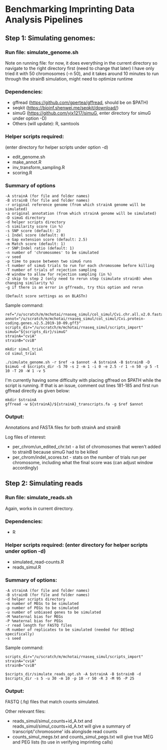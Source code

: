 # Benchmarking Imprinting Data Analysis Pipelines
## Step 1: Simulating genomes:

### Run file: simulate_genome.sh

Note on running file: for now, it does everything in the current directory so navigate to the right directory first (need to change that later)
I have only tried it with 50 chromosomes (-n 50), and it takes around 10 minutes to run through the strainB simulation, might need to optimize runtime 

### Dependencies: 
* gffread (https://github.com/gpertea/gffread, should be on $PATH)
* seqkit (https://bioinf.shenwei.me/seqkit/download/)
* simuG (https://github.com/yjx1217/simuG, enter directory for simuG under option -D)
* Others (will update): R, samtools

### Helper scripts required: 
(enter directory for helper scripts under option -d)
* edit_genome.sh
* make_annot.R
* inv_transform_sampling.R 
* scoring.R

### Summary of options
```
-A strainA (for file and folder names)
-B strainB (for file and folder names)
-r original reference genome (from which strainA genome will be simulated)
-a original annotation (from which strainA genome will be simulated)
-D simuG directory
-d helper scripts directory
-S similarity score (in %)
-s SNP score (default: 2)
-i Indel score (default: 0)
-e Gap extension score (default: 2.5)
-m Match score (default: 1)
-r SNP:Indel ratio (default: 1)
-n number of 'chromosomes' to be simulated
-v seed
-p time to pause between two simuG runs
-t number of simuG trials to run for each chromosome before killing
-T number of trials of rejection sampling
-W window to allow for rejection sampling (in %)
-2 skip to step 2 (only need to rerun step (simulate strainB) when changing similarity %)
-g if there is an error in gffreads, try this option and rerun

(Default score settings as on BLASTn)
```

Sample command:
```
ref="/u/scratch/m/mchotai/rnaseq_simul/col_simul/Cvi.chr.all.v2.0.fasta"
annot="/u/scratch/m/mchotai/rnaseq_simul/col_simul/Cvi.protein-coding.genes.v2.5.2019-10-09.gff3"
scripts_dir="/u/scratch/m/mchotai/rnaseq_simul/scripts_import"
simuG="${scripts_dir}/simuG"
strainA="cviA"
strainB="cviB"

mkdir simul_trial
cd simul_trial

./simulate_genome.sh -r $ref -a $annot -A $strainA -B $strainB -D $simuG -d $scripts_dir -S 70 -s 2 -m 1 -i 0 -e 2.5 -r 1 -n 50 -p 5 -t 10 -T 20 -W 1 -v 5
```
I'm currently having some difficulty with placing gffread on $PATH while the script is running. If that is an issue, comment out lines 181-185 and first run gffread directly as given below:
```
mkdir $strainA
gffread -w ${strainA}/${strainA}_transcripts.fa -g $ref $annot
```
### Output:

Annotations and FASTA files for both strainA and strainB

Log files of interest:
* per_chrom/un_edited_chr.txt - a list of chromosomes that weren't added to strainB because simuG had to be killed
* per_chrom/indel_scores.txt - stats on the number of trials run per chromosome, including what the final score was (can adjust window accordingly)

## Step 2: Simulating reads

### Run file: simulate_reads.sh

Again, works in current directory.

### Dependencies:
* R

### Helper scripts required: (enter directory for helper scripts under option -d)
* simulated_read-counts.R
* reads_simul.R

### Summary of options:
```
-A strainA (for file and folder names)
-B strainB (for file and folder names)
-d helper scripts directory
-m number of MEGs to be simulated
-p number of PEGs to be simulated
-u number of unbiased genes to be simulated
-M %maternal bias for MEGs
-P %maternal bias for PEGs
-r read length for FASTQ files
-R number of replicates to be simulated (needed for DESeq2 specifically)
-s seed
```

Sample command:
 ```
scripts_dir="/u/scratch/m/mchotai/rnaseq_simul/scripts_import"
strainA="cviA"
strainB="cviB"

$scripts_dir/simulate_reads_opt.sh -A $strainA -B $strainB -d $scripts_dir -s 5 -u 30 -m 10 -p 10 -r 50 -R 3 -M 95 -P 25
```

### Output:

FASTQ (.fq) files that match counts simulated.

Other relevant files: 
* reads_simul/simul_counts+id_A.txt and reads_simul/simul_counts+id_A.txt will give a summary of transcript/'chromosome' ids alongisde read counts
* counts_simul_megs.txt and counts_simul_pegs.txt will give true MEG and PEG lists (to use in verifying imprinting calls)


